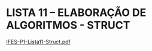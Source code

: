 # LISTA 11 – ELABORAÇÃO DE ALGORITMOS - STRUCT

[IFES-P1-Lista11-Struct.pdf](https://github.com/marciocgl/ListasDeExerciciciosProgramacaoI/files/7297280/IFES-P1-Lista11-Struct.pdf)
